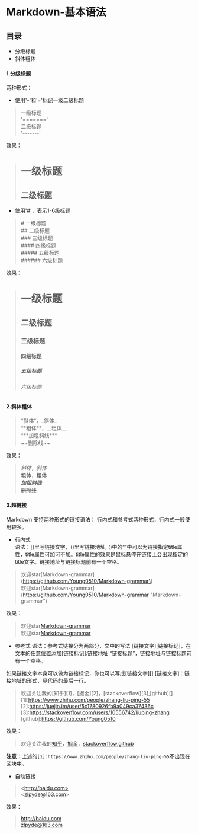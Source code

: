 # Markdown-基本语法
## 目录
- 分级标题
- 斜体粗体

#### 1.分级标题
两种形式：
+ 使用'-'和'='标记一级二级标题
> 一级标题  
> '======='  
> 二级标题  
> '-------'  

效果：
> 一级标题  
> ========  
> 二级标题  
> --------  

+ 使用'#'，表示1-6级标题
> \# 一级标题  
> \## 二级标题  
> \### 三级标题  
> \#### 四级标题  
> \##### 五级标题  
> \###### 六级标题  

效果：
> # 一级标题
> ## 二级标题
> ### 三级标题
> #### 四级标题
> ##### 五级标题
> ###### 六级标题

#### 2.斜体粗体

> \*斜体\*，\_斜体\_  
> \*\*粗体\*\*，\_\_粗体\_\_  
> \*\*\*加粗斜线\*\*\*   
> \~\~删除线\~\~

效果：
> *斜体*，_斜体_  
> **粗体**，__粗体__  
> ***加粗斜线***  
> ~~删除线~~

#### 3.超链接
Markdown 支持两种形式的链接语法： 行内式和参考式两种形式，行内式一般使用较多。  
+ 行内式  
语法：[]里写链接文字，()里写链接地址, ()中的“”中可以为链接指定title属性，title属性可加可不加。title属性的效果是鼠标悬停在链接上会出现指定的 title文字。链接地址与链接标题前有一个空格。
> 欢迎star\[Markdown-grammar\]\(https://github.com/Young0510/Markdown-grammar\)  
> 欢迎star\[Markdown-grammar\]\(https://github.com/Young0510/Markdown-grammar "Markdown-grammar"\)  

效果：
> 欢迎star[Markdown-grammar](https://github.com/Young0510/Markdown-grammar)  
> 欢迎star[Markdown-grammar](https://github.com/Young0510/Markdown-grammar "Markdown-grammar")  
+ 参考式
语法：参考式链接分为两部分，文中的写法 [链接文字][链接标记]，在文本的任意位置添加[链接标记]:链接地址 “链接标题”，链接地址与链接标题前有一个空格。  

如果链接文字本身可以做为链接标记，你也可以写成[链接文字][] [链接文字]：链接地址的形式，见代码的最后一行。


> 欢迎关注我的\[知乎\]\[1\]，\[掘金\]\[2\]，\[stackoverflow\]\[3\],\[github\]\[\]  
> \[1\]:https://www.zhihu.com/people/zhang-liu-ping-55   
> \[2\]:https://juejin.im/user/5c1780926fb9a049ca37436c   
> \[3\]:https://stackoverflow.com/users/10556742/liuping-zhang   
> \[github\]:https://github.com/Young0510  

效果：
> 欢迎关注我的[知乎][1]，[掘金][2]，[stackoverflow][3],[github][]  


[1]:https://www.zhihu.com/people/zhang-liu-ping-55  
[2]:https://juejin.im/user/5c1780926fb9a049ca37436c  
[3]:https://stackoverflow.com/users/10556742/liuping-zhang  
[github]:https://github.com/Young0510  

**注意**：上述的`[1]:https://www.zhihu.com/people/zhang-liu-ping-55`不出现在区块中。  

+ 自动链接
> \<http://baidu.com>  
> \<zlpyde@163.com> 

效果：
> <http://baidu.com>  
> <zlpyde@163.com> 
 

